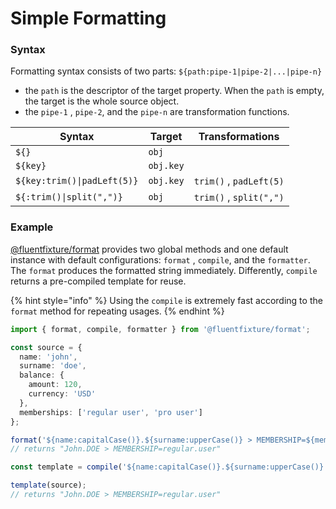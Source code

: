 # Simple Formatting

### Syntax

Formatting syntax consists of two parts: `${path:pipe-1|pipe-2|...|pipe-n}`

* the `path` is the descriptor of the target property. When the `path` is empty, the target is the whole source object.
* the `pipe-1` , `pipe-2`, and the `pipe-n` are transformation functions.

| Syntax                      | Target    | Transformations         |
| --------------------------- | --------- | ----------------------- |
| `${}`                       | `obj`     |                         |
| `${key}`                    | `obj.key` |                         |
| `${key:trim()\|padLeft(5)}` | `obj.key` | `trim()` , `padLeft(5)` |
| `${:trim()\|split(",")}`    | `obj`     | `trim()` , `split(",")` |

### Example

[@fluentfixture/format](./) provides two global methods and one default instance with default configurations: `format` , `compile`, and the `formatter`. The `format` produces the formatted string immediately. Differently, `compile` returns a pre-compiled template for reuse.

{% hint style="info" %}
Using the `compile` is extremely fast according to the `format` method for repeating usages.
{% endhint %}

```typescript
import { format, compile, formatter } from '@fluentfixture/format';

const source = {
  name: 'john',
  surname: 'doe',
  balance: {
    amount: 120,
    currency: 'USD'
  },
  memberships: ['regular user', 'pro user']
};

format('${name:capitalCase()}.${surname:upperCase()} > MEMBERSHIP=${memberships.0:dotCase()}', source);
// returns "John.DOE > MEMBERSHIP=regular.user"

const template = compile('${name:capitalCase()}.${surname:upperCase()} > MEMBERSHIP=${memberships.0:dotCase()}');

template(source);
// returns "John.DOE > MEMBERSHIP=regular.user"
```
